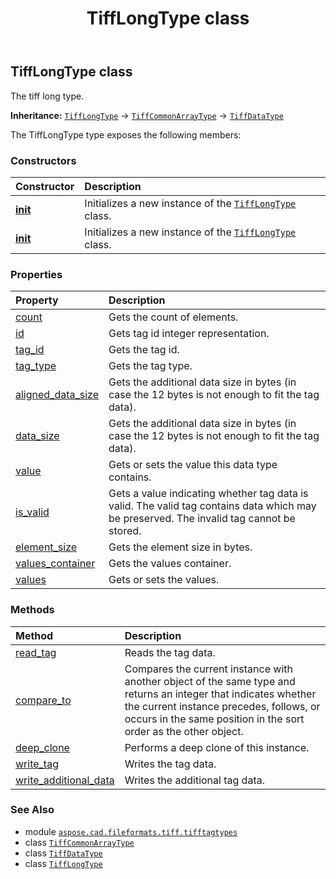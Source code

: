 ﻿---
title: TiffLongType class
second_title: Aspose.CAD for Python via .NET API References
description: 
type: docs
weight: 70
url: /python-net/aspose.cad.fileformats.tiff.tifftagtypes/tifflongtype/
is_root: false
---

## TiffLongType class

The tiff long type.



**Inheritance:** [`TiffLongType`](/cad/python-net/aspose.cad.fileformats.tiff.tifftagtypes/tifflongtype) → 
[`TiffCommonArrayType`](/cad/python-net/aspose.cad.fileformats.tiff.tifftagtypes/tiffcommonarraytype) → 
[`TiffDataType`](/cad/python-net/aspose.cad.fileformats.tiff/tiffdatatype)



The TiffLongType type exposes the following members:

### Constructors
| Constructor | Description |
| :- | :- |
| [__init__](/cad/python-net/aspose.cad.fileformats.tiff.tifftagtypes/tifflongtype/__init__/#aspose.cad.fileformats.tiff.enums.TiffTags) | Initializes a new instance of the [`TiffLongType`](/cad/python-net/aspose.cad.fileformats.tiff.tifftagtypes/tifflongtype) class. |
| [__init__](/cad/python-net/aspose.cad.fileformats.tiff.tifftagtypes/tifflongtype/__init__/#int) | Initializes a new instance of the [`TiffLongType`](/cad/python-net/aspose.cad.fileformats.tiff.tifftagtypes/tifflongtype) class. |


### Properties
| Property | Description |
| :- | :- |
| [count](/cad/python-net/aspose.cad.fileformats.tiff.tifftagtypes/tifflongtype/count) | Gets the count of elements. |
| [id](/cad/python-net/aspose.cad.fileformats.tiff.tifftagtypes/tifflongtype/id) | Gets tag id integer representation. |
| [tag_id](/cad/python-net/aspose.cad.fileformats.tiff.tifftagtypes/tifflongtype/tag_id) | Gets the tag id. |
| [tag_type](/cad/python-net/aspose.cad.fileformats.tiff.tifftagtypes/tifflongtype/tag_type) | Gets the tag type. |
| [aligned_data_size](/cad/python-net/aspose.cad.fileformats.tiff.tifftagtypes/tifflongtype/aligned_data_size) | Gets the additional data size in bytes (in case the 12 bytes is not enough to fit the tag data). |
| [data_size](/cad/python-net/aspose.cad.fileformats.tiff.tifftagtypes/tifflongtype/data_size) | Gets the additional data size in bytes (in case the 12 bytes is not enough to fit the tag data). |
| [value](/cad/python-net/aspose.cad.fileformats.tiff.tifftagtypes/tifflongtype/value) | Gets or sets the value this data type contains. |
| [is_valid](/cad/python-net/aspose.cad.fileformats.tiff.tifftagtypes/tifflongtype/is_valid) | Gets a value indicating whether tag data is valid. The valid tag contains data which may be preserved. The invalid tag cannot be stored. |
| [element_size](/cad/python-net/aspose.cad.fileformats.tiff.tifftagtypes/tifflongtype/element_size) | Gets the element size in bytes. |
| [values_container](/cad/python-net/aspose.cad.fileformats.tiff.tifftagtypes/tifflongtype/values_container) | Gets the values container. |
| [values](/cad/python-net/aspose.cad.fileformats.tiff.tifftagtypes/tifflongtype/values) | Gets or sets the values. |


### Methods
| Method | Description |
| :- | :- |
| [read_tag](/cad/python-net/aspose.cad.fileformats.tiff.tifftagtypes/tifflongtype/read_tag/#aspose.cad.fileformats.tiff.filemanagement.TiffStreamReader-int) | Reads the tag data. |
| [compare_to](/cad/python-net/aspose.cad.fileformats.tiff.tifftagtypes/tifflongtype/compare_to/#any) | Compares the current instance with another object of the same type and returns an integer that indicates whether the current instance precedes, follows, or occurs in the same position in the sort order as the other object. |
| [deep_clone](/cad/python-net/aspose.cad.fileformats.tiff.tifftagtypes/tifflongtype/deep_clone/#) | Performs a deep clone of this instance. |
| [write_tag](/cad/python-net/aspose.cad.fileformats.tiff.tifftagtypes/tifflongtype/write_tag/#aspose.cad.fileformats.tiff.filemanagement.TiffStreamWriter-int) | Writes the tag data. |
| [write_additional_data](/cad/python-net/aspose.cad.fileformats.tiff.tifftagtypes/tifflongtype/write_additional_data/#aspose.cad.fileformats.tiff.filemanagement.TiffStreamWriter) | Writes the additional tag data. |



### See Also
* module [`aspose.cad.fileformats.tiff.tifftagtypes`](..)
* class [`TiffCommonArrayType`](/cad/python-net/aspose.cad.fileformats.tiff.tifftagtypes/tiffcommonarraytype)
* class [`TiffDataType`](/cad/python-net/aspose.cad.fileformats.tiff/tiffdatatype)
* class [`TiffLongType`](/cad/python-net/aspose.cad.fileformats.tiff.tifftagtypes/tifflongtype)
